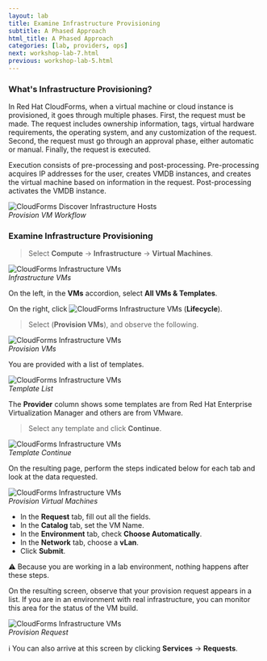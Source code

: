```yaml
---
layout: lab
title: Examine Infrastructure Provisioning
subtitle: A Phased Approach
html_title: A Phased Approach
categories: [lab, providers, ops]
next: workshop-lab-7.html
previous: workshop-lab-5.html
---
```


### What's Infrastructure Provisioning?

In Red Hat CloudForms, when a virtual machine or cloud instance is provisioned, it goes through multiple phases. First, the request must be made. The request includes ownership information, tags, virtual hardware requirements, the operating system, and any customization of the request. Second, the request must go through an approval phase, either automatic or manual. Finally, the request is executed.

Execution consists of pre-processing and post-processing. Pre-processing acquires IP addresses for the user, creates VMDB instances, and creates the virtual machine based on information in the request. Post-processing activates the VMDB instance.

<img alt="CloudForms Discover Infrastructure Hosts" src="{{ site.baseurl }}/www-default/screenshots/cfme-provision-vm-workflow.png"/><br/>
*Provision VM Workflow*

### Examine Infrastructure Provisioning

> Select **Compute** → **Infrastructure** → **Virtual Machines**.

<img alt="CloudForms Infrastructure VMs" src="{{ site.baseurl }}/www-default/screenshots/cfme-nav-compute-infra-vms.png" /><br/>
*Infrastructure VMs*

On the left, in the **VMs** accordion, select **All VMs & Templates**.

On the right, click <img alt="CloudForms Infrastructure VMs" src="{{ site.baseurl }}/www-default/screenshots/cfme-lifecycle-icon.png" /> (**Lifecycle**).

> Select <i class="fa fa-plus-circle fa-lg" aria-hidden="true"></i> (**Provision VMs**), and observe the following.

<img alt="CloudForms Infrastructure VMs" src="{{ site.baseurl }}/www-default/screenshots/cfme-nav-compute-infra-vms-all-lifecycle.png" /><br/>
*Provision VMs*

You are provided with a list of templates.

<img alt="CloudForms Infrastructure VMs" src="{{ site.baseurl }}/www-default/screenshots/cfme-provision-vm-1.png" /><br/>
*Template List*

The **Provider** column shows some templates are from Red Hat Enterprise Virtualization Manager and others are from VMware.

> Select any template and click **Continue**.

<img alt="CloudForms Infrastructure VMs" src="{{ site.baseurl }}/www-default/screenshots/cfme-provision-vm-2.png" /><br/>
*Template Continue*

On the resulting page, perform the steps indicated below for each tab and look at the data requested.

<img alt="CloudForms Infrastructure VMs" src="{{ site.baseurl }}/www-default/screenshots/cfme-provision-vm-3.png" /><br/>
*Provision Virtual Machines*

* In the **Request** tab, fill out all the fields.
* In the **Catalog** tab, set the VM Name.
* In the **Environment** tab, check **Choose Automatically**.
* In the **Network** tab, choose a **vLan**.
* Click **Submit**.

:warning: Because you are working in a lab environment, nothing happens after these steps.

On the resulting screen, observe that your provision request appears in a list. If you are in an environment with real infrastructure, you can monitor this area for the status of the VM build.

<img alt="CloudForms Infrastructure VMs" src="{{ site.baseurl }}/www-default/screenshots/cfme-provision-vm-4.png" /><br/>
*Provision Request*

:information_source: You can also arrive at this screen by clicking **Services** → **Requests**.
